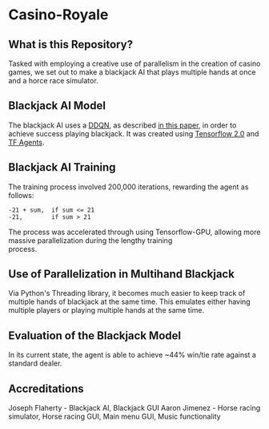 # Casino-Royale
## What is this Repository?
Tasked with employing a creative use of parallelism in the creation of casino games, we set out to make a blackjack AI that 
plays multiple hands at once and a horce race simulator.

## Blackjack AI Model
The blackjack AI uses a [DDQN](https://en.wikipedia.org/wiki/Q-learning), as described [in this paper](https://arxiv.org/abs/1509.06461), in order to achieve success playing
blackjack. It was created using [Tensorflow 2.0](https://www.tensorflow.org/) and [TF Agents](https://github.com/tensorflow/agents). 

## Blackjack AI Training
The training process involved 200,000 iterations, rewarding the agent as follows: 
``` 
-21 + sum,  if sum <= 21
-21,        if sum > 21
```
The process was accelerated through using Tensorflow-GPU, allowing more massive parallelization during the lengthy training  
process.

## Use of Parallelization in Multihand Blackjack
Via Python's Threading library, it becomes much easier to keep track of multiple hands of blackjack at the same time. This
emulates either having multiple players or playing multiple hands at the same time.

## Evaluation of the Blackjack Model
In its current state, the agent is able to achieve ~44% win/tie rate against a standard dealer.

## Accreditations
Joseph Flaherty - Blackjack AI, Blackjack GUI
Aaron Jimenez - Horse racing simulator, Horse racing GUI, Main menu GUI, Music functionality
